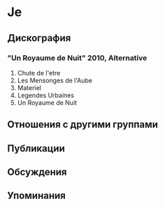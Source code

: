 # Je



## Дискография

### "Un Royaume de Nuit" 2010, Alternative

1. Chute de l'etre
2. Les Mensonges de l'Aube	 
3. Materiel	 
4. Legendes Urbaines 
5. Un Royaume de Nuit


## Отношения с другими группами


## Публикации


## Обсуждения


## Упоминания

